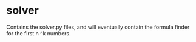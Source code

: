 solver
======

Contains the solver.py files, and will eventually contain the formula finder for the first n ^k numbers.
